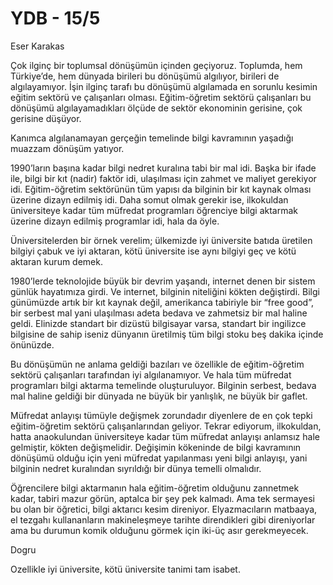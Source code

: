 # YDB - 15/5

Eser Karakas

Çok ilginç bir toplumsal dönüşümün içinden geçiyoruz. Toplumda, hem Türkiye’de, hem dünyada birileri bu dönüşümü algılıyor, birileri de algılayamıyor. İşin ilginç tarafı bu dönüşümü algılamada en sorunlu kesimin eğitim sektörü ve çalışanları olması. Eğitim-öğretim sektörü çalışanları bu dönüşümü algılayamadıkları ölçüde de sektör ekonominin gerisine, çok gerisine düşüyor.

Kanımca algılanamayan gerçeğin temelinde bilgi kavramının yaşadığı muazzam dönüşüm yatıyor.

1990’ların başına kadar bilgi nedret kuralına tabi bir mal idi. Başka bir ifade ile, bilgi bir kıt (nadir) faktör idi, ulaşılması için zahmet ve maliyet gerekiyor idi. Eğitim-öğretim sektörünün tüm yapısı da bilginin bir kıt kaynak olması üzerine dizayn edilmiş idi. Daha somut olmak gerekir ise, ilkokuldan üniversiteye kadar tüm müfredat programları öğrenciye bilgi aktarmak üzerine dizayn edilmiş programlar idi, hala da öyle.

Üniversitelerden bir örnek verelim; ülkemizde iyi üniversite batıda üretilen bilgiyi çabuk ve iyi aktaran, kötü üniversite ise aynı bilgiyi geç ve kötü aktaran kurum demek.

1980’lerde teknolojide büyük bir devrim yaşandı, internet denen bir sistem günlük hayatımıza girdi. Ve internet, bilginin niteliğini kökten değiştirdi. Bilgi günümüzde artık bir kıt kaynak değil, amerikanca tabiriyle bir “free good”, bir serbest mal yani ulaşılması adeta bedava ve zahmetsiz bir mal haline geldi. Elinizde standart bir dizüstü bilgisayar varsa, standart bir ingilizce bilgisine de sahip iseniz dünyanın üretilmiş tüm bilgi stoku beş dakika içinde önünüzde.

Bu dönüşümün ne anlama geldiği bazıları ve özellikle de eğitim-öğretim sektörü çalışanları tarafından iyi algılanamıyor. Ve hala tüm müfredat programları bilgi aktarma temelinde oluşturuluyor. Bilginin serbest, bedava mal haline geldiği bir dünyada ne büyük bir yanlışlık, ne büyük bir gaflet.

Müfredat anlayışı tümüyle değişmek zorundadır diyenlere de en çok tepki eğitim-öğretim sektörü çalışanlarından geliyor. Tekrar ediyorum, ilkokuldan, hatta anaokulundan üniversiteye kadar tüm müfredat anlayışı anlamsız hale gelmiştir, kökten değişmelidir. Değişimin kökeninde de bilgi kavramının dönüşümü olduğu için yeni müfredat yapılanması yeni bilgi anlayışı, yani bilginin nedret kuralından sıyrıldığı bir dünya temelli olmalıdır.

Öğrencilere bilgi aktarmanın hala eğitim-öğretim olduğunu zannetmek kadar, tabiri mazur görün, aptalca bir şey pek kalmadı. Ama tek sermayesi bu olan bir öğretici, bilgi aktarıcı kesim direniyor. Elyazmacıların matbaaya, el tezgahı kullananların makineleşmeye tarihte direndikleri gibi direniyorlar ama bu durumun komik olduğunu görmek için iki-üç asır gerekmeyecek.

Dogru

Ozellikle iyi üniversite, kötü üniversite tanimi tam isabet.
